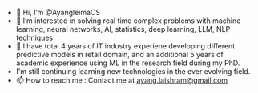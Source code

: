 - 👋 Hi, I’m @AyangleimaCS
- 👀 I’m interested in solving real time complex problems with machine learning, neural networks, AI, statistics, deep learning, LLM, NLP techniques
- 🌱 I have total 4 years of IT industry experiene developing different predictive models in retail domain, and an additional 5 years of academic experience using ML in the research field during my PhD.
- I'm still continuing learning new technologies in the ever evolving field.
- 📫 How to reach me : Contact me at ayang.laishram@gmail.com

<!---
AyangleimaCS/AyangleimaCS is a ✨ special ✨ repository because its `README.md` (this file) appears on your GitHub profile.
You can click the Preview link to take a look at your changes.
--->
